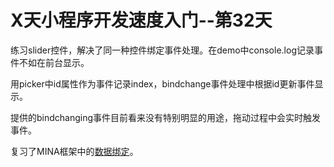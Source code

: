 # X天小程序开发速度入门--第32天

练习slider控件，解决了同一种控件绑定事件处理。在demo中console.log记录事件不如在前台显示。

用picker中id属性作为事件记录index，bindchange事件处理中根据id更新事件显示。

提供的bindchanging事件目前看来没有特别明显的用途，拖动过程中会实时触发事件。

复习了MINA框架中的[数据绑定](https://mp.weixin.qq.com/debug/wxadoc/dev/framework/view/wxml/data.html)。